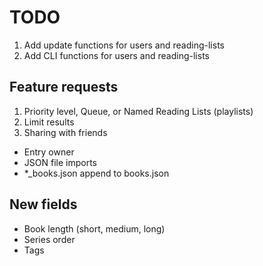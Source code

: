 # TODO

1. Add update functions for users and reading-lists
2. Add CLI functions for users and reading-lists

## Feature requests
1. Priority level, Queue, or Named Reading Lists (playlists)
2. Limit results
3. Sharing with friends
  - Entry owner
  - JSON file imports
  - *_books.json append to books.json

## New fields
- Book length (short, medium, long)
- Series order
- Tags

